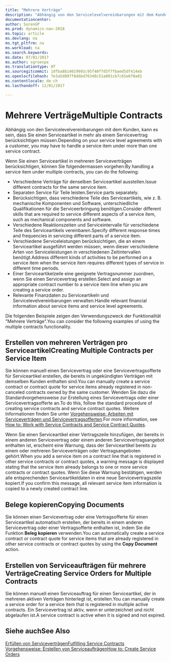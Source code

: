 ```yaml
---
title: "Mehrere Verträge"
description: "Abhängig von den Servicelevelvereinbarungen mit dem Kunden, kann es sein, dass Sie einen Serviceartikel in mehr als einem Servicevertrag berücksichtigen müssen."
documentationcenter: 
author: SorenGP
ms.prod: dynamics-nav-2018
ms.topic: article
ms.devlang: na
ms.tgt_pltfrm: na
ms.workload: na
ms.search.keywords: 
ms.date: 07/01/2017
ms.author: sgroespe
ms.translationtype: HT
ms.sourcegitcommit: 1dfba8b14019991c95f40ffd5f7fbaed5df414eb
ms.openlocfilehash: 7e3a5d897f8dded76340c51a001cb7c65e6f0a01
ms.contentlocale: de-ch
ms.lasthandoff: 12/01/2017

---
```

# <a name="multiple-contracts"></a><span data-ttu-id="07e0f-103">Mehrere Verträge</span><span class="sxs-lookup"><span data-stu-id="07e0f-103">Multiple Contracts</span></span>
<span data-ttu-id="07e0f-104">Abhängig von den Servicelevelvereinbarungen mit dem Kunden, kann es sein, dass Sie einen Serviceartikel in mehr als einem Servicevertrag berücksichtigen müssen.</span><span class="sxs-lookup"><span data-stu-id="07e0f-104">Depending on your service level agreements with a customer, you may have to handle a service item under more than one service contract.</span></span>  
  
<span data-ttu-id="07e0f-105">Wenn Sie einen Serviceartikel in mehreren Serviceverträgen berücksichtigen, können Sie folgendermassen vorgehen:</span><span class="sxs-lookup"><span data-stu-id="07e0f-105">By handling a service item under multiple contracts, you can do the following:</span></span>  
  
* <span data-ttu-id="07e0f-106">Verschiedene Verträge für denselben Serviceartikel ausstellen.</span><span class="sxs-lookup"><span data-stu-id="07e0f-106">Issue different contracts for the same service item.</span></span>  
* <span data-ttu-id="07e0f-107">Separaten Service für Teile leisten.</span><span class="sxs-lookup"><span data-stu-id="07e0f-107">Service parts separately.</span></span>  
* <span data-ttu-id="07e0f-108">Berücksichtigen, dass verschiedene Teile des Serviceartikels, wie z. B. mechanische Komponenten und Software, unterschiedliche Qualifikationen für die Serviceerbringung benötigen.</span><span class="sxs-lookup"><span data-stu-id="07e0f-108">Consider different skills that are required to service different aspects of a service item, such as mechanical components and software.</span></span>  
* <span data-ttu-id="07e0f-109">Verschiedene Reaktionszeiten und Serviceintervalle für verschiedene Teile des Serviceartikels vereinbaren.</span><span class="sxs-lookup"><span data-stu-id="07e0f-109">Specify different response times and frequencies in servicing different parts of a service item.</span></span>  
* <span data-ttu-id="07e0f-110">Verschiedene Serviceleistungen berücksichtigen, die an einem Serviceartikel ausgeführt werden müssen, wenn dieser verschiedene Arten von Serviceleistungen in verschiedenen Zeitintervallen benötigt.</span><span class="sxs-lookup"><span data-stu-id="07e0f-110">Address different kinds of activities to be performed on a service item when the service item requires different types of service in different time periods.</span></span>  
* <span data-ttu-id="07e0f-111">Einer Serviceartikelzeile eine geeignete Vertragsnummer zuordnen, wenn Sie einen Servicevertrag erstellen.</span><span class="sxs-lookup"><span data-stu-id="07e0f-111">Select and assign an appropriate contract number to a service item line when you are creating a service order.</span></span>  
* <span data-ttu-id="07e0f-112">Relevante Finanzdaten zu Serviceartikeln und Servicelevelvereinbarungen verwalten.</span><span class="sxs-lookup"><span data-stu-id="07e0f-112">Handle relevant financial information about service items and service level agreements.</span></span>  
  
<span data-ttu-id="07e0f-113">Die folgenden Beispiele zeigen den Verwendungszweck der Funktionalität "Mehrere Verträge".</span><span class="sxs-lookup"><span data-stu-id="07e0f-113">You can consider the following examples of using the multiple contracts functionality.</span></span>  
  
## <a name="creating-multiple-contracts-per-service-item"></a><span data-ttu-id="07e0f-114">Erstellen von mehreren Verträgen pro Serviceartikel</span><span class="sxs-lookup"><span data-stu-id="07e0f-114">Creating Multiple Contracts per Service Item</span></span>  
<span data-ttu-id="07e0f-115">Sie können manuell einen Servicevertrag oder eine Servicevertragsofferte für Serviceartikel erstellen, die bereits in ungekündigten Verträgen mit demselben Kunden enthalten sind.</span><span class="sxs-lookup"><span data-stu-id="07e0f-115">You can manually create a service contract or contract quote for service items already registered in non-canceled contracts owned by the same customer.</span></span> <span data-ttu-id="07e0f-116">Wenden Sie dazu die Standardvorgehensweise zur Erstellung eines Servicevertrags oder einer Servicevertragsofferte an.</span><span class="sxs-lookup"><span data-stu-id="07e0f-116">To do this, follow the standard procedure of creating service contracts and service contract quotes.</span></span> <span data-ttu-id="07e0f-117">Weitere Informationen finden Sie unter [Vorgehensweise: Arbeiten mit Serviceverträgen und Servicevertragsofferten](service-how-to-create-service-contracts-and-service-contract-quotes.md).</span><span class="sxs-lookup"><span data-stu-id="07e0f-117">For more information, see [How to: Work with Service Contracts and Service Contract Quotes](service-how-to-create-service-contracts-and-service-contract-quotes.md).</span></span>  
  
<span data-ttu-id="07e0f-118">Wenn Sie einen Serviceartikel einer Vertragszeile hinzufügen, der bereits in einem anderen Servicevertrag oder einem anderen Servicevertragsangebot enthalten ist, erscheint eine Warnung, dass der Serviceartikel bereits zu einem oder mehreren Serviceverträgen oder Vertragsangeboten gehört.</span><span class="sxs-lookup"><span data-stu-id="07e0f-118">When you add a service item on a contract line that is registered in other service contracts or contract quotes, a warning message is displayed stating that the service item already belongs to one or more service contracts or contract quotes.</span></span> <span data-ttu-id="07e0f-119">Wenn Sie diese Warnung bestätigen, werden alle entsprechenden Serviceartikeldaten in eine neue Servicevertragszeile kopiert.</span><span class="sxs-lookup"><span data-stu-id="07e0f-119">If you confirm this message, all relevant service item information is copied to a newly created contract line.</span></span>  
  
## <a name="copying-documents"></a><span data-ttu-id="07e0f-120">Belege kopieren</span><span class="sxs-lookup"><span data-stu-id="07e0f-120">Copying Documents</span></span>  
<span data-ttu-id="07e0f-121">Sie können einen Servicevertrag oder eine Vertragsofferte für einen Serviceartikel automatisch erstellen, der bereits in einem anderen Servicevertrag oder einer Vertragsofferte enthalten ist, indem Sie die Funktion **Beleg kopieren** verwenden.</span><span class="sxs-lookup"><span data-stu-id="07e0f-121">You can automatically create a service contract or contract quote for service items that are already registered in other service contracts or contract quotes by using the **Copy Document** action.</span></span>  
  
## <a name="creating-service-orders-for-multiple-contracts"></a><span data-ttu-id="07e0f-122">Erstellen von Serviceaufträgen für mehrere Verträge</span><span class="sxs-lookup"><span data-stu-id="07e0f-122">Creating Service Orders for Multiple Contracts</span></span>  
<span data-ttu-id="07e0f-123">Sie können manuell einen Serviceauftrag für einen Serviceartikel, der in mehreren aktiven Verträgen hinterlegt ist, erstellen.</span><span class="sxs-lookup"><span data-stu-id="07e0f-123">You can manually create a service order for a service item that is registered in multiple active contracts.</span></span> <span data-ttu-id="07e0f-124">Ein Servicevertrag ist aktiv, wenn er unterzeichnet und nicht abgelaufen ist.</span><span class="sxs-lookup"><span data-stu-id="07e0f-124">A service contract is active when it is signed and not expired.</span></span>  
  
## <a name="see-also"></a><span data-ttu-id="07e0f-125">Siehe auch</span><span class="sxs-lookup"><span data-stu-id="07e0f-125">See Also</span></span>  
[<span data-ttu-id="07e0f-126">Erfüllen von Serviceverträgen</span><span class="sxs-lookup"><span data-stu-id="07e0f-126">Fulfilling Service Contracts</span></span>](service-fulfill-service-contracts.md)  
[<span data-ttu-id="07e0f-127">Vorgehensweise: Erstellen von Serviceaufträgen</span><span class="sxs-lookup"><span data-stu-id="07e0f-127">How to: Create Service Orders</span></span>](service-how-to-create-service-orders.md)  


